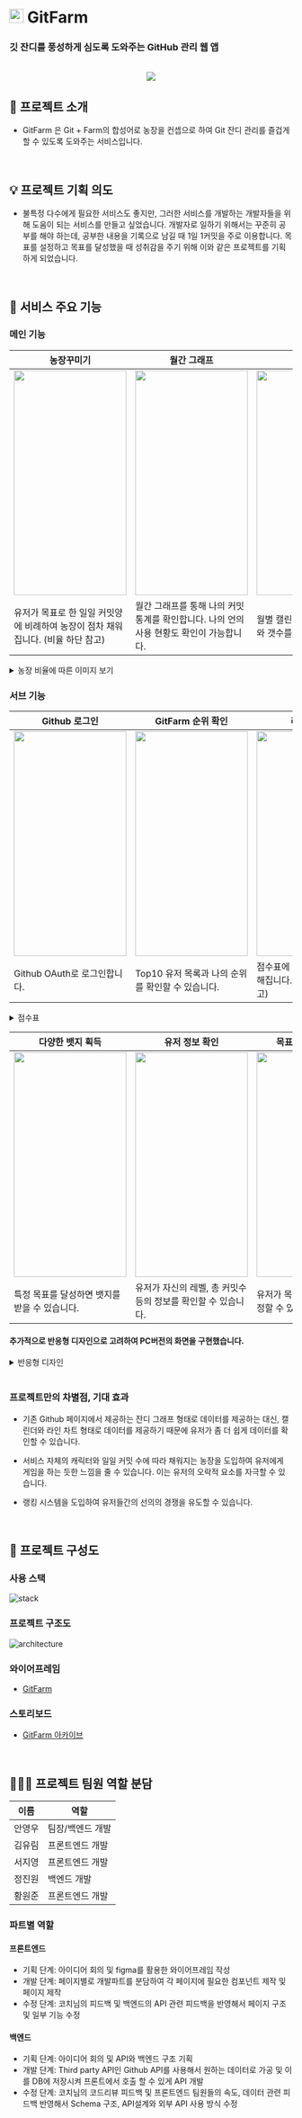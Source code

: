 # <img src="https://user-images.githubusercontent.com/76507701/154678507-0688fbe5-36b9-4c45-8d07-9566eb3f3612.png"  width="25" height="25" margin-right="10px"/> GitFarm
### 깃 잔디를 풍성하게 심도록 도와주는 GitHub 관리 웹 앱
<br />

<div align='center'>

<img src="https://user-images.githubusercontent.com/76507701/154678151-bbbce31d-6065-4e98-893b-a5e427e82024.png">

</div>




## :book: 프로젝트 소개

- GitFarm 은 Git + Farm의 합성어로 농장을 컨셉으로 하여 Git 잔디 관리를 즐겁게 할 수 있도록 도와주는 서비스입니다.

<br />

## :bulb: 프로젝트 기획 의도

- 불특정 다수에게 필요한 서비스도 좋지만, 그러한 서비스를 개발하는 개발자들을 위해 도움이 되는 서비스를 만들고 싶었습니다. 개발자로 일하기 위해서는 꾸준히 공부를 해야 하는데, 공부한 내용을 기록으로 남길 때 1일 1커밋을 주로 이용합니다. 목표를 설정하고 목표를 달성했을 때 성취감을 주기 위해 이와 같은 프로젝트를 기획하게 되었습니다.

<br />

## :nut_and_bolt: 서비스 주요 기능

### 메인 기능
| 농장꾸미기 | 월간 그래프 | 캘린더 |
| ------ | ------ | ------ |
| <div align='center'><img src="https://user-images.githubusercontent.com/76507701/155487805-60cffda1-08b3-4546-aa00-423785d505e5.png"  width="200px" height="400px"/></div> | <div align='center'><img src="https://user-images.githubusercontent.com/76507701/155487936-c496276e-ab1f-4953-ad7c-7d3917bd18aa.png"  width="200px" height="400px"/></div> | <div align='center'><img src="https://user-images.githubusercontent.com/76507701/155488110-49239060-aa52-4a2a-ba62-bbd6e42509b1.png"  width="200px" height="400px"/></div> |
| 유저가 목표로 한 일일 커밋양에 비례하여 농장이 점차 채워집니다. (비율 하단 참고) | 월간 그래프를 통해 나의 커밋 통계를 확인합니다. 나의 언의 사용 현황도 확인이 가능합니다. | 월별 캘린더를 통해 커밋 여부와 갯수를 한눈에 확인합니다. 
<details><summary>농장 비율에 따른 이미지 보기</summary>
- 오늘의 농장 완성 비율: 0%, 20%, 40%, 60%, 80%, 100%
  <div align='center'><img src="https://user-images.githubusercontent.com/76507701/154740168-05e06041-e549-48dc-aae5-9a9c439e8d6f.png"/></div>
</details>

### 서브 기능
| Github 로그인 | GitFarm 순위 확인 | 레벨 시스템 |
| ------ | ------ | ------ |
| <div align='center'><img src="https://user-images.githubusercontent.com/76507701/155488606-0e466bdc-bf80-467e-b98a-9174f22af191.png"  width="200px" height="400px"/></div> | <div align='center'><img src="https://user-images.githubusercontent.com/76507701/155488898-8d6b549c-c8da-438f-80c0-a4a15b622dcd.png"  width="200px" height="400px"/></div> |<div align='center'><img src="https://user-images.githubusercontent.com/76507701/155488651-d343904c-9310-4fdc-8927-349af53a9afa.png"  width="200px" height="400px"/></div>| 
| Github OAuth로 로그인합니다. | Top10 유저 목록과 나의 순위를 확인할 수 있습니다. | 점수표에 따라 나의 레벨이 정해집니다. (점수 기준 하단 참고) | 
<details><summary>점수표</summary>

| 농장      | 총 커밋 수 |
| --------- | ---------- |
| 씨앗      | 0 ~ 100    |
| 초보 농부 | 100 ~ 349  |
| 중수 농부 | 350 ~ 849  |
| 고수 농부 | 850 ~ 1649 |
| 팜 마스터 | 1650 ~     |

| 레벨  | 경험치 |
| ----- | ------ |
| 커밋  | 10     |
| Issue | 5      |
| PR    | 10     |

</details>

| 다양한 뱃지 획득 | 유저 정보 확인 | 목표커밋, 다짐 설정 |
| ------ | ------ |------ |
| <div align='center'><img src="https://user-images.githubusercontent.com/76507701/155488660-fb104dd4-3258-4518-8c7a-8b1f7161395a.png"  width="200px" height="400px"/></div>| <div align='center'><img src="https://user-images.githubusercontent.com/76507701/155488628-f967df4c-3898-4ade-a22c-8f6af90cd5fb.png"  width="200px" height="400px"/></div>| <div align='center'><img src="https://user-images.githubusercontent.com/76507701/155488682-7a001859-0d08-4f7f-a2bd-b18b3f0adc83.png"  width="200px" height="400px"/></div>|
| 특정 목표를 달성하면 뱃지를 받을 수 있습니다. | 유저가 자신의 레벨, 총 커밋수 등의 정보를 확인할 수 있습니다. | 유저가 목표커밋 및 다짐을 설정할 수 있습니다. |

####  추가적으로 반응형 디자인으로 고려하여 PC버전의 화면을 구현했습니다.
<details><summary>반응형 디자인</summary>
  <div align='center'><img src="https://user-images.githubusercontent.com/76507701/154742634-b863d29b-c70a-49f4-aa01-57239ef5426f.png"/></div>
</details>

<br/>

### 프로젝트만의 차별점, 기대 효과

- 기존 Github 페이지에서 제공하는 잔디 그래프 형태로 데이터를 제공하는 대신, 캘린더와 라인 차트 형태로 데이터를 제공하기 때문에 유저가 좀 더 쉽게 데이터를 확인할 수 있습니다.

- 서비스 자체의 캐릭터와 일일 커밋 수에 따라 채워지는 농장을 도입하여 유저에게 게임을 하는 듯한 느낌을 줄 수 있습니다. 이는 유저의 오락적 요소를 자극할 수 있습니다.

- 랭킹 시스템을 도입하여 유저들간의 선의의 경쟁을 유도할 수 있습니다.

<br />

## :newspaper: 프로젝트 구성도

### 사용 스택

![stack](https://user-images.githubusercontent.com/76507701/156572734-adf83b7a-228f-4fce-9efb-4a1f2ac98343.png)

### 프로젝트 구조도

![architecture](https://user-images.githubusercontent.com/76507701/155487920-b65771b1-c6a5-48ba-a6f4-5b5df31735cc.png)

### 와이어프레임

- [GitFarm](https://www.figma.com/file/6ibd1kSFY9jgqtsztGmTOh/GitFarm?node-id=0%3A1)

### 스토리보드

- [GitFarm 아카이브](https://www.notion.so/elice/952c76c7fd544f09be980c7fe8b3ed87)
<br />

## 🧑‍🤝‍🧑 프로젝트 팀원 역할 분담
| 이름   | 역할                   |
| ------ | ---------------------- |
| 안영우 | 팀장/백엔드 개발 |
| 김유림 | 프론트엔드 개발  |
| 서지영 | 프론트엔드 개발  |
| 정진원 | 백엔드 개발      |
| 황원준 | 프론트엔드 개발  |

### 파트별 역할

#### 프론트엔드

- 기획 단계: 아이디어 회의 및 figma를 활용한 와이어프레임 작성
- 개발 단계: 페이지별로 개발파트를 분담하여 각 페이지에 필요한 컴포넌트 제작 및 페이지 제작
- 수정 단계: 코치님의 피드백 및 백엔드의 API 관련 피드백을 반영해서 페이지 구조 및 일부 기능 수정

#### 백엔드

- 기획 단계: 아이디어 회의 및 API와 백엔드 구조 기획
- 개발 단계: Third party API인 Github API를 사용해서 원하는 데이터로 가공 및 이를 DB에 저장시켜 프론트에서 호출 할 수 있게 API 개발
- 수정 단계: 코치님의 코드리뷰 피드백 및 프론트엔드 팀원들의 속도, 데이터 관련 피드백 반영해서 Schema 구조, API설계와 외부 API 사용 방식 수정
